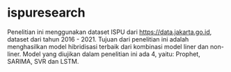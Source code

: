 # ispuresearch
Penelitian ini menggunakan dataset ISPU dari https://data.jakarta.go.id, dataset dari tahun 2016 - 2021. Tujuan dari penelitian ini adalah menghasilkan model hibridisasi terbaik dari kombinasi model liner dan non-liner. Model yang diujikan dalam penelitian ini ada 4, yaitu: Prophet, SARIMA, SVR dan LSTM.
